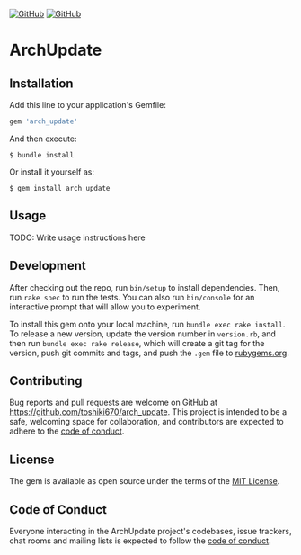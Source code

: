 <a href="LICENSE" alt="MIT License"><img alt="GitHub" src="https://img.shields.io/github/license/toshiki670/arch_update?style=flat-square"></a>
<a href="https://github.com/toshiki670/arch_update/actions" alt="Github Action"><img alt="GitHub" src="https://img.shields.io/github/workflow/status/toshiki670/arch_update/Ruby?style=flat-square"></a>

# ArchUpdate
## Installation

Add this line to your application's Gemfile:

```ruby
gem 'arch_update'
```

And then execute:

    $ bundle install

Or install it yourself as:

    $ gem install arch_update

## Usage

TODO: Write usage instructions here

## Development

After checking out the repo, run `bin/setup` to install dependencies. Then, run `rake spec` to run the tests. You can also run `bin/console` for an interactive prompt that will allow you to experiment.

To install this gem onto your local machine, run `bundle exec rake install`. To release a new version, update the version number in `version.rb`, and then run `bundle exec rake release`, which will create a git tag for the version, push git commits and tags, and push the `.gem` file to [rubygems.org](https://rubygems.org).

## Contributing

Bug reports and pull requests are welcome on GitHub at https://github.com/toshiki670/arch_update. This project is intended to be a safe, welcoming space for collaboration, and contributors are expected to adhere to the [code of conduct](https://github.com/toshiki670/arch_update/blob/master/CODE_OF_CONDUCT.md).


## License

The gem is available as open source under the terms of the [MIT License](https://opensource.org/licenses/MIT).

## Code of Conduct

Everyone interacting in the ArchUpdate project's codebases, issue trackers, chat rooms and mailing lists is expected to follow the [code of conduct](https://github.com/toshiki670/arch_update/blob/master/CODE_OF_CONDUCT.md).
